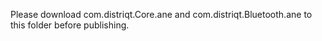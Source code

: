Please download com.distriqt.Core.ane and com.distriqt.Bluetooth.ane to this folder before publishing.
